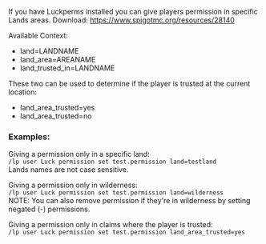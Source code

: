 If you have Luckperms installed you can give players permission in specific Lands areas.
Download: https://www.spigotmc.org/resources/28140

Available Context:
* land=LANDNAME
* land_area=AREANAME
* land_trusted_in=LANDNAME

These two can be used to determine if the player is trusted at the current location:
* land_area_trusted=yes
* land_area_trusted=no
  

### Examples:

Giving a permission only in a specific land:\
`/lp user Luck permission set test.permission land=testland`\
Lands names are not case sensitive.

Giving a permission only in wilderness:\
`/lp user Luck permission set test.permission land=wilderness`\
NOTE: You can also remove permission if they're in wilderness by setting negated (-) permissions.

Giving a permission only in claims where the player is trusted:\
`/lp user Luck permission set test.permission land_area_trusted=yes`